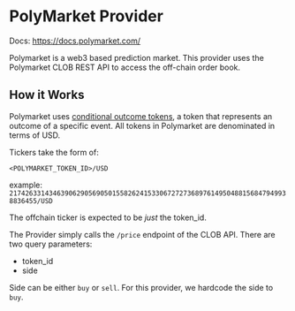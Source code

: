 # PolyMarket Provider

Docs: https://docs.polymarket.com/

Polymarket is a web3 based prediction market. This provider uses the Polymarket CLOB REST API to access the off-chain order book. 

## How it Works

Polymarket uses [conditional outcome tokens](https://docs.gnosis.io/conditionaltokens/), a token that represents an outcome of a specific event. All tokens in Polymarket are denominated in terms of USD.

Tickers take the form of:

`<POLYMARKET_TOKEN_ID>/USD`

example: `21742633143463906290569050155826241533067272736897614950488156847949938836455/USD`

The offchain ticker is expected to be _just_ the token_id.

The Provider simply calls the `/price` endpoint of the CLOB API. There are two query parameters:
* token_id
* side

Side can be either `buy` or `sell`. For this provider, we hardcode the side to `buy`.